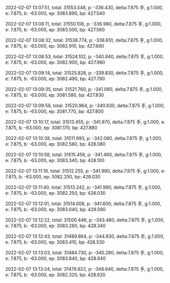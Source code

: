 2022-02-07 13:07:51, total: 31553.548, p: -336.430, delta:7.875 手, g:1.000, e: 7.875, b: -63.000, ep: 3083.890, bp: 427.540

2022-02-07 13:08:11, total: 31550.108, p: -336.980, delta:7.875 手, g:1.000, e: 7.875, b: -63.000, ep: 3083.500, bp: 427.560

2022-02-07 13:08:32, total: 31538.774, p: -338.610, delta:7.875 手, g:1.000, e: 7.875, b: -63.000, ep: 3082.910, bp: 427.690

2022-02-07 13:08:53, total: 31524.102, p: -340.940, delta:7.875 手, g:1.000, e: 7.875, b: -63.000, ep: 3082.900, bp: 427.980

2022-02-07 13:09:14, total: 31525.828, p: -339.830, delta:7.875 手, g:1.000, e: 7.875, b: -63.000, ep: 3082.490, bp: 427.790

2022-02-07 13:09:35, total: 31521.760, p: -341.060, delta:7.875 手, g:1.000, e: 7.875, b: -63.000, ep: 3081.580, bp: 427.830

2022-02-07 13:09:56, total: 31520.964, p: -340.630, delta:7.875 手, g:1.000, e: 7.875, b: -63.000, ep: 3081.770, bp: 427.800

2022-02-07 13:10:17, total: 31513.455, p: -341.870, delta:7.875 手, g:1.000, e: 7.875, b: -63.000, ep: 3081.170, bp: 427.880

2022-02-07 13:10:38, total: 31511.993, p: -342.060, delta:7.875 手, g:1.000, e: 7.875, b: -63.000, ep: 3082.580, bp: 428.080

2022-02-07 13:10:58, total: 31515.458, p: -341.460, delta:7.875 手, g:1.000, e: 7.875, b: -63.000, ep: 3083.340, bp: 428.100

2022-02-07 13:11:19, total: 31512.255, p: -341.990, delta:7.875 手, g:1.000, e: 7.875, b: -63.000, ep: 3082.250, bp: 428.030

2022-02-07 13:11:40, total: 31513.242, p: -341.990, delta:7.875 手, g:1.000, e: 7.875, b: -63.000, ep: 3082.250, bp: 428.030

2022-02-07 13:12:01, total: 31514.006, p: -341.600, delta:7.875 手, g:1.000, e: 7.875, b: -63.000, ep: 3083.040, bp: 428.080

2022-02-07 13:12:22, total: 31500.446, p: -343.460, delta:7.875 手, g:1.000, e: 7.875, b: -63.000, ep: 3083.260, bp: 428.340

2022-02-07 13:12:43, total: 31489.864, p: -344.830, delta:7.875 手, g:1.000, e: 7.875, b: -63.000, ep: 3083.410, bp: 428.530

2022-02-07 13:13:03, total: 31484.730, p: -345.280, delta:7.875 手, g:1.000, e: 7.875, b: -63.000, ep: 3083.840, bp: 428.640

2022-02-07 13:13:24, total: 31476.622, p: -346.640, delta:7.875 手, g:1.000, e: 7.875, b: -63.000, ep: 3082.320, bp: 428.620